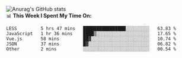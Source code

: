 
![Anurag's GitHub stats](https://github-readme-stats.vercel.app/api?username=supergczh&show_icons=true&theme=radical)
<br />
📊 **This Week I Spent My Time On:**

<!--START_SECTION:waka-->
```text
LESS         5 hrs 47 mins   ████████████████░░░░░░░░░   63.83 % 
JavaScript   1 hr 36 mins    ████▒░░░░░░░░░░░░░░░░░░░░   17.65 % 
Vue.js       58 mins         ██▓░░░░░░░░░░░░░░░░░░░░░░   10.74 % 
JSON         37 mins         █▓░░░░░░░░░░░░░░░░░░░░░░░   06.82 % 
Other        2 mins          ░░░░░░░░░░░░░░░░░░░░░░░░░   00.54 % 
```
<!--END_SECTION:waka-->
